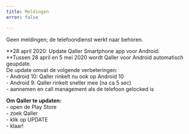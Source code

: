 ```yaml
---
title: Meldingen
error: false

---
```

Geen meldingen; de telefoondienst werkt naar behoren.

\**28 april 2020: Update Qaller Smartphone app voor Android:  
\**Tussen 28 april en 5 mei 2020 wordt Qaller voor Android automatisch geupdate.  
De update omvat de volgende verbeteringen:  
\- Android 10: Qaller rinkelt nu ook op Android 10  
\- Android 9: Qaller rinkelt sneller mee (na ca 5 sec)  
\- aannemen en call management als de telefoon gelocked is

**Om Qaller te updaten:**  
\- open de Play Store  
\- zoek Qaller  
\- klik op UPDATE  
\- klaar!